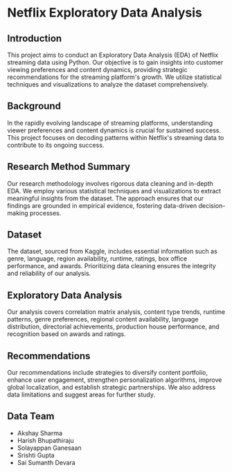 # Netflix Exploratory Data Analysis

## Introduction

This project aims to conduct an Exploratory Data Analysis (EDA) of Netflix streaming data using Python. Our objective is to gain insights into customer viewing preferences and content dynamics, providing strategic recommendations for the streaming platform's growth. We utilize statistical techniques and visualizations to analyze the dataset comprehensively.

## Background

In the rapidly evolving landscape of streaming platforms, understanding viewer preferences and content dynamics is crucial for sustained success. This project focuses on decoding patterns within Netflix's streaming data to contribute to its ongoing success.

## Research Method Summary

Our research methodology involves rigorous data cleaning and in-depth EDA. We employ various statistical techniques and visualizations to extract meaningful insights from the dataset. The approach ensures that our findings are grounded in empirical evidence, fostering data-driven decision-making processes.

## Dataset

The dataset, sourced from Kaggle, includes essential information such as genre, language, region availability, runtime, ratings, box office performance, and awards. Prioritizing data cleaning ensures the integrity and reliability of our analysis.

## Exploratory Data Analysis

Our analysis covers correlation matrix analysis, content type trends, runtime patterns, genre preferences, regional content availability, language distribution, directorial achievements, production house performance, and recognition based on awards and ratings.

## Recommendations

Our recommendations include strategies to diversify content portfolio, enhance user engagement, strengthen personalization algorithms, improve global localization, and establish strategic partnerships. We also address data limitations and suggest areas for further study.

## Data Team

- Akshay Sharma
- Harish Bhupathiraju
- Solayappan Ganesaan
- Srishti Gupta
- Sai Sumanth Devara
